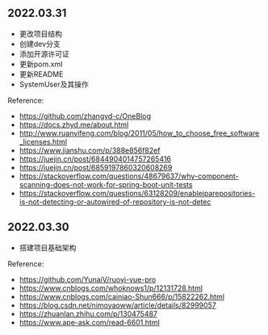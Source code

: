 ## 2022.03.31
- 更改项目结构
- 创建dev分支
- 添加开源许可证
- 更新pom.xml
- 更新README
- SystemUser及其操作

Reference:
- https://github.com/zhangyd-c/OneBlog
- https://docs.zhyd.me/about.html
- http://www.ruanyifeng.com/blog/2011/05/how_to_choose_free_software_licenses.html
- https://www.jianshu.com/p/388e856f82ef
- https://juejin.cn/post/6844904014757265416
- https://juejin.cn/post/6859197860320608269
- https://stackoverflow.com/questions/48679637/why-component-scanning-does-not-work-for-spring-boot-unit-tests
- https://stackoverflow.com/questions/63128209/enablejparepositories-is-not-detecting-or-autowired-of-repository-is-not-detec
## 2022.03.30
- 搭建项目基础架构

Reference:
- https://github.com/YunaiV/ruoyi-vue-pro
- https://www.cnblogs.com/whoknows1/p/12131728.html
- https://www.cnblogs.com/cainiao-Shun666/p/15822262.html
- https://blog.csdn.net/nimoyaoww/article/details/82999057
- https://zhuanlan.zhihu.com/p/130475487
- https://www.ape-ask.com/read-6601.html
